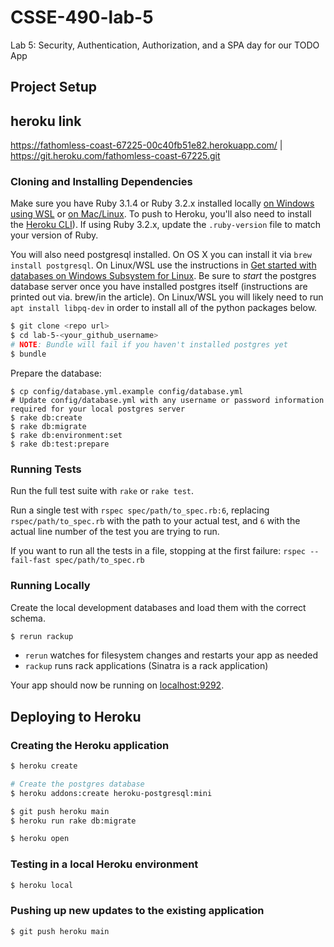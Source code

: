 # CSSE-490-lab-5

Lab 5: Security, Authentication, Authorization, and a SPA day for our TODO App

## Project Setup

## heroku link

https://fathomless-coast-67225-00c40fb51e82.herokuapp.com/ | https://git.heroku.com/fathomless-coast-67225.git



### Cloning and Installing Dependencies

Make sure you have Ruby 3.1.4 or Ruby 3.2.x installed locally [on Windows using WSL](https://gorails.com/setup/windows/11) or [on Mac/Linux](https://www.ruby-lang.org/en/documentation/installation/). To push to Heroku, you'll also need to install the [Heroku CLI](https://devcenter.heroku.com/articles/heroku-cli)).  If using Ruby 3.2.x, update the `.ruby-version` file to match your version of Ruby.

You will also need postgresql installed.  On OS X you can install it via `brew install postgresql`.  On Linux/WSL use the instructions in [Get started with databases on Windows Subsystem for Linux](https://docs.microsoft.com/en-us/windows/wsl/tutorials/wsl-database).  Be sure to *start* the postgres database server once you have installed postgres itself (instructions are printed out via. brew/in the article).  On Linux/WSL you will likely need to run `apt install libpq-dev` in order to install all of the python packages below.

```sh
$ git clone <repo url>
$ cd lab-5-<your_github_username>
# NOTE: Bundle will fail if you haven't installed postgres yet
$ bundle
```

Prepare the database:
```
$ cp config/database.yml.example config/database.yml
# Update config/database.yml with any username or password information required for your local postgres server
$ rake db:create
$ rake db:migrate
$ rake db:environment:set
$ rake db:test:prepare
```

### Running Tests

Run the full test suite with `rake` or `rake test`.

Run a single test with `rspec spec/path/to_spec.rb:6`, replacing `rspec/path/to_spec.rb` with the path to your actual test, and `6` with the actual line number of the test you are trying to run.

If you want to run all the tests in a file, stopping at the first failure: `rspec --fail-fast spec/path/to_spec.rb`

### Running Locally

Create the local development databases and load them with the correct schema.


```sh
$ rerun rackup
```

* `rerun` watches for filesystem changes and restarts your app as needed
* `rackup` runs rack applications (Sinatra is a rack application)

Your app should now be running on [localhost:9292](http://localhost:9292/).

## Deploying to Heroku

### Creating the Heroku application

```sh
$ heroku create

# Create the postgres database
$ heroku addons:create heroku-postgresql:mini

$ git push heroku main
$ heroku run rake db:migrate

$ heroku open
```

### Testing in a local Heroku environment

```sh
$ heroku local
```

### Pushing up new updates to the existing application

```sh
$ git push heroku main
```
